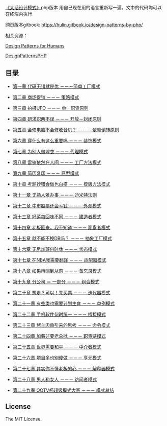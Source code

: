 [《大话设计模式》](https://book.douban.com/subject/2334288/)php版本
用自己现在用的语言重新写一遍，文中的代码均可以在终端内执行

网页版本gitbook: https://hulin.gitbook.io/design-patterns-by-php/

相关资源：

[Design Patterns for Humans](https://github.com/kamranahmedse/design-patterns-for-humans)

[DesignPatternsPHP](https://github.com/domnikl/DesignPatternsPHP)
## 目录

- [第一章 代码无错就是优 －－－简单工厂模式](https://github.com/zhaodongqiu/design-patterns-by-php/blob/master/files/chapter1.md)

- [第二章 商场促销 －－－ 策略模式](https://github.com/zhaodongqiu/design-patterns-by-php/blob/master/files/chapter2.md)

- [第三章 拍摄UFO －－－ 单一职责原则](https://github.com/zhaodongqiu/design-patterns-by-php/blob/master/files/chapter3.md)

- [第四章 研求职两不误 －－－ 开放－封闭原则](https://github.com/zhaodongqiu/design-patterns-by-php/blob/master/files/chapter4.md)

- [第五章 会修电脑不会修收音机？ －－－ 依赖倒转原则](https://github.com/zhaodongqiu/design-patterns-by-php/blob/master/files/chapter5.md)

- [第六章 穿什么有这么重要吗 －－－ 装饰模式](https://github.com/zhaodongqiu/design-patterns-by-php/blob/master/files/chapter6.md)

- [第七章 为别人做嫁衣 －－－ 代理模式](https://github.com/zhaodongqiu/design-patterns-by-php/blob/master/files/chapter7.md)

- [第八章 雷锋依然在人间 －－－ 工厂方法模式](https://github.com/zhaodongqiu/design-patterns-by-php/blob/master/files/chapter8.md)

- [第九章 简历复印 －－－ 原型模式](https://github.com/zhaodongqiu/design-patterns-by-php/blob/master/files/chapter9.md)

- [第十章 考题抄错会做也白搭 －－－ 模版方法模式](https://github.com/zhaodongqiu/design-patterns-by-php/blob/master/files/chapter10.md)

- [第十一章 无熟人难办事 －－－ 迪米特法则](https://github.com/zhaodongqiu/design-patterns-by-php/blob/master/files/chapter11.md)

- [第十二章 牛市股票还会亏钱 －－－ 外观模式](https://github.com/zhaodongqiu/design-patterns-by-php/blob/master/files/chapter12.md)

- [第十三章 好菜每回味不同 －－－ 建造者模式](https://github.com/zhaodongqiu/design-patterns-by-php/blob/master/files/chapter13.md)

- [第十四章 老板回来，我不知道 －－－ 观察者模式](https://github.com/zhaodongqiu/design-patterns-by-php/blob/master/files/chapter14.md)

- [第十五章 就不能不换DB吗？ －－－ 抽象工厂模式](https://github.com/zhaodongqiu/design-patterns-by-php/blob/master/files/chapter15.md)

- [第十六章 无尽加班何时休 －－－ 状态模式](https://github.com/zhaodongqiu/design-patterns-by-php/blob/master/files/chapter16.md)

- [第十七章 在NBA我需要翻译 －－－ 适配器模式](https://github.com/zhaodongqiu/design-patterns-by-php/blob/master/files/chapter17.md)

- [第十八章 如果再回到从前 －－－ 备忘录模式](https://github.com/zhaodongqiu/design-patterns-by-php/blob/master/files/chapter18.md)

- [第十九章 分公司 ＝ 一部分  －－－ 组合模式](https://github.com/zhaodongqiu/design-patterns-by-php/blob/master/files/chapter19.md)

- [第二十章 想走？可以！先买票 －－－ 迭代器模式](https://github.com/zhaodongqiu/design-patterns-by-php/blob/master/files/chapter20.md)

- [第二十一章 有些类也需要计划生育 －－－ 单例模式](https://github.com/zhaodongqiu/design-patterns-by-php/blob/master/files/chapter21.md)

- [第二十二章 手机软件何时统一 －－－ 桥接模式](https://github.com/zhaodongqiu/design-patterns-by-php/blob/master/files/chapter22.md)

- [第二十三章 烤羊肉串引来的思考 －－－ 命令模式](https://github.com/zhaodongqiu/design-patterns-by-php/blob/master/files/chapter23.md)

- [第二十四章 加薪非要老总批 －－－ 职责链模式](https://github.com/zhaodongqiu/design-patterns-by-php/blob/master/files/chapter24.md)

- [第二十五章 世界需要和平 －－－ 中介者模式](https://github.com/zhaodongqiu/design-patterns-by-php/blob/master/files/chapter25.md)

- [第二十六章 项目多也别傻做 －－－ 享元模式](https://github.com/zhaodongqiu/design-patterns-by-php/blob/master/files/chapter26.md)

- [第二十七章 其实你不懂老板的心 －－－ 解释器模式](https://github.com/zhaodongqiu/design-patterns-by-php/blob/master/files/chapter27.md)

- [第二十八章 男人和女人 －－－ 访问者模式](https://github.com/zhaodongqiu/design-patterns-by-php/blob/master/files/chapter28.md)

- [第二十九章 OOTV杯超级模式大赛 －－－ 模式总结](https://github.com/zhaodongqiu/design-patterns-by-php/blob/master/files/chapter29.md)


## License

The MIT License.
